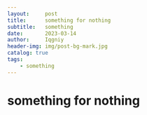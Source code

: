 ```yaml
---
layout:     post
title:      something for nothing
subtitle:   something
date:       2023-03-14
author:     Iqgniy
header-img: img/post-bg-mark.jpg
catalog: true
tags:
    - something 
---
```


# something for nothing
